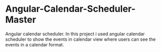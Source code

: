 # Angular-Calendar-Scheduler-Master
Angular calendar scheduler. In this project i used angular calendar scheduler to show the events in calendar view where users can see the events in a calendar format.
